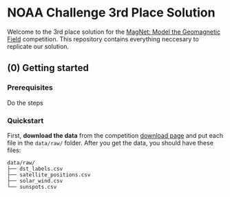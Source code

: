# NOAA Challenge 3rd Place Solution

Welcome to the 3rd place solution for the [MagNet: Model the Geomagnetic Field](https://www.drivendata.org/competitions/73/noaa-magnetic-forecasting/) competition.
This repository contains everything neccesary to replicate our solution.

## (0) Getting started

### Prerequisites

Do the steps

### Quickstart

First, **download the data** from the competition [download page](https://www.drivendata.org/competitions/73/noaa-magnetic-forecasting/data/)
and put each file in the `data/raw/` folder. After you get the data, you should have
these files:

```
data/raw/
├── dst_labels.csv
├── satellite_positions.csv
├── solar_wind.csv
└── sunspots.csv
```

